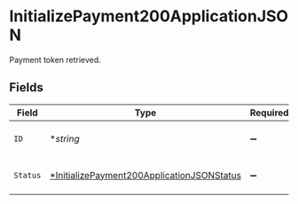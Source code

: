 # InitializePayment200ApplicationJSON

Payment token retrieved.


## Fields

| Field                                                                                                              | Type                                                                                                               | Required                                                                                                           | Description                                                                                                        |
| ------------------------------------------------------------------------------------------------------------------ | ------------------------------------------------------------------------------------------------------------------ | ------------------------------------------------------------------------------------------------------------------ | ------------------------------------------------------------------------------------------------------------------ |
| `ID`                                                                                                               | **string*                                                                                                          | :heavy_minus_sign:                                                                                                 | The ID for a Payment Attempt                                                                                       |
| `Status`                                                                                                           | [*InitializePayment200ApplicationJSONStatus](../../models/operations/initializepayment200applicationjsonstatus.md) | :heavy_minus_sign:                                                                                                 | The current payment status.                                                                                        |